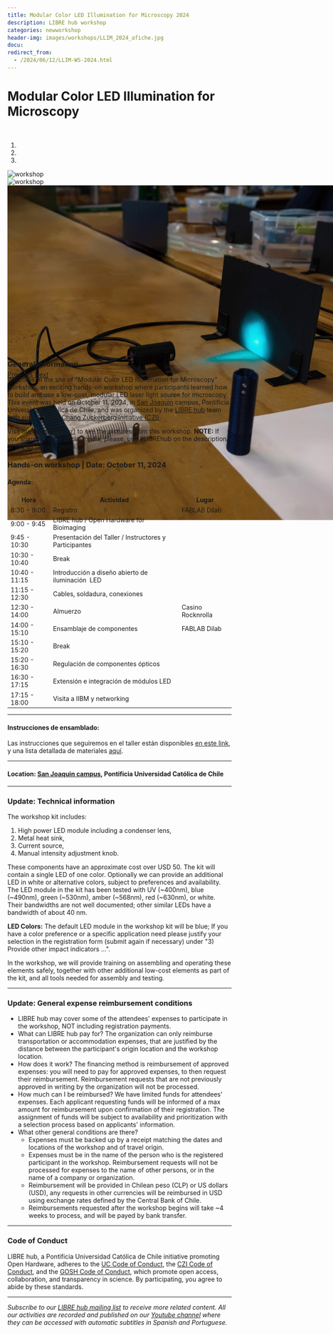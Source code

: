 ```yaml
---
title: Modular Color LED Illumination for Microscopy 2024
description: LIBRE hub workshop
categories: newworkshop
header-img: images/workshops/LLIM_2024_afiche.jpg
docu:
redirect_from:
  - /2024/06/12/LLIM-WS-2024.html
---
```


# Modular Color LED Illumination for Microscopy

<br>

<div id="myCarousel" class="carousel slide" data-ride="carousel" style="height:450px; width:750px;">
          <!-- Indicators -->
  <ol class="carousel-indicators">
    <li data-target="#myCarousel" data-slide-to="0" class="active"></li>
    <li data-target="#myCarousel" data-slide-to="1"></li>
    <li data-target="#myCarousel" data-slide-to="2"></li>
  </ol>

  <!-- Wrapper for slides -->
  <div class="carousel-inner" style="height:450px; width:750px;">
    
  <div class="item active">
    <a target="_blank"><img style="max-width:100%;" src="/images/workshops/Taller_LIM_2024.jpg" alt="workshop"></a>
  </div>
    
  <div class="item">
    <a target="_blank"><img style="max-width:100%;" src="/images/workshops/Taller_LIM_2024_1.jpg" alt="workshop"></a>
  </div>

  <div class="item">
    <a target="_blank"><img style="max-width:100%;" src="/images/workshops/Taller_LIM_2024_2.jpg" alt="workshop"></a>
  </div>   
  
  </div>

  <!-- Left and right controls -->
  <a class="left carousel-control" href="#myCarousel" data-slide="prev">
    <span class="glyphicon glyphicon-chevron-left"></span>
    <span class="sr-only">Previous</span>
  </a>
  <a class="right carousel-control" href="#myCarousel" data-slide="next">
    <span class="glyphicon glyphicon-chevron-right"></span>
    <span class="sr-only">Next</span>
  </a>

</div>

<br>

### General Information

Welcome to the site of "Modular Color LED Illumination for Microscopy" workshop, an exciting hands-on workshop where participants learned how to build and use a low-cost, modular LED laser light source for microscopy. This event was held on October 11, 2024, in [San Joaquin](https://www.uc.cl/universidad/nuestros-campus/san-joaquin/) campus, Pontificia Universidad Catolica de Chile, and was organized by the [LIBRE hub](https://librehub.github.io/people/) team with support from [Chang Zuckerberg Initiative (CZI)](https://chanzuckerberg.com/).

Visit our <a href="https://www.flickr.com/photos/197037882@N02/albums">gallery (Flickr)</a> to see the pictures from this workshop. **NOTE:** If you share them on social media, please, use #LIBREhub on the description or tag us on your posts.

### Hands-on workshop | Date: October 11, 2024
#### Agenda: 

| Hora         | Actividad                                                | Lugar             |
|--------------|----------------------------------------------------------|--------------------|
| 8:30 - 9:00  | Registro                                                 | FABLAB Dilab      |
| 9:00 - 9:45  | LIBRE hub / Open Hardware for Bioimaging                 |                    |
| 9:45 - 10:30 | Presentación del Taller / Instructores y Participantes |                    |
| 10:30 - 10:40| Break                                                   |                    |
| 10:40 - 11:15| Introducción a diseño abierto de iluminación  LED      |                    |
| 11:15 - 12:30| Cables, soldadura, conexiones                           |                    |
| 12:30 - 14:00| Almuerzo                                                | Casino Rocknrolla  |
| 14:00 - 15:10| Ensamblaje de componentes                               | FABLAB Dilab      |
| 15:10 - 15:20| Break                                                   |                    |
| 15:20 - 16:30| Regulación de componentes ópticos                        |                    |
| 16:30 - 17:15| Extensión e integración de módulos LED                  |                    |
| 17:15 - 18:00| Visita a IIBM y networking                             |                    |

---

#### Instrucciones de ensamblado: 

Las instrucciones que seguiremos en el taller están disponibles [en este link](https://librehub.github.io/LED_workshop/2024-10-11%20Instrucciones%20taller%20LED.pdf), y una lista detallada de materiales [aquí](https://librehub.github.io/LED_workshop/BOM.xlsx). 

---

#### Location: [San Joaquin campus](https://www.uc.cl/universidad/nuestros-campus/san-joaquin/), Pontificia Universidad Católica de Chile

<!--

We are thrilled to invite you to an exciting hands-on workshop where participants will learn how to build and use a low-cost, modular fiber-coupled laser light source for microscopy. Spaces are limited, and travel funds are limited, so we encourage you to reserve your spot soon. Please register using [this form](https://forms.gle/47WS9HtJJj3Si5is7).

We look forward to seeing you and embarking on this exciting journey together of open-source technologies!

<img align="center" src="/images/workshops/LLIM_2024_afiche.jpg" height=500>

-->

---

### Update: Technical information

The workshop kit includes:

1. High power LED module including a condenser lens,
1. Metal heat sink,
1. Current source,
1. Manual intensity adjustment knob. 

These components have an approximate cost over USD 50. The kit will contain a single LED of one color. Optionally we can provide an additional LED in white or alternative colors, subject to preferences and availability. The LED module in the kit has been tested with UV (~400nm), blue (~490nm), green (~530nm), amber (~568nm), red (~630nm), or white. Their bandwidths are not well documented; other similar LEDs have a bandwidth of about 40 nm.

**LED Colors:** The default LED module in the workshop kit will be blue; If you have a color preference or a specific application need please justify your selection in the registration form (submit again if necessary) under "3) Provide other impact indicators ...". 

In the workshop, we will provide training on assembling and operating these elements safely, together with other additional low-cost elements as part of the kit, and all tools needed for assembly and testing.

---

### Update: General expense reimbursement conditions

* LIBRE hub may cover some of the attendees' expenses to participate in the workshop, NOT including registration payments.
* What can LIBRE hub pay for? The organization can only reimburse transportation or accommodation expenses, that are justified by the distance between the participant's origin location and the workshop location. 
* How does it work? The financing method is reimbursement of approved expenses: you will need to pay for approved expenses, to then request their reimbursement. Reimbursement requests that are not previously approved in writing by the organization will not be processed.
* How much can I be reimbursed? We have limited funds for attendees' expenses. Each applicant requesting funds will be informed of a max amount for reimbursement upon confirmation of their registration. The assignment of funds will be subject to availability and prioritization with a selection process based on applicants' information.
* What other general conditions are there?
  * Expenses must be backed up by a receipt matching the dates and locations of the workshop and of travel origin.
  * Expenses must be in the name of the person who is the registered participant in the workshop. Reimbursement requests will not be processed for expenses to the name of other persons, or in the name of a company or organization.
  * Reimbursement will be provided in Chilean peso (CLP) or US dollars (USD), any requests in other currencies will be reimbursed in USD using exchange rates defined by the Central Bank of Chile.
  * Reimbursements requested after the workshop begins will take ~4 weeks to process, and will be payed by bank transfer.

---

### Code of Conduct

LIBRE hub, a Pontificia Universidad Católica de Chile initiative promoting Open Hardware, adheres to the [UC Code of Conduct](https://www.uc.cl/codigo-de-honor/), the [CZI Code of Conduct](https://chanzuckerberg.github.io/open-science/CODE_OF_CONDUCT.html), and the [GOSH Code of Conduct](https://openhardware.science/gosh-2017/gosh-code-of-conduct/), which promote open access, collaboration, and transparency in science. By participating, you agree to abide by these standards.

---

*Subscribe to our [LIBRE hub mailing list](https://mailchi.mp/2efa11be3d6b/libre_hub) to receive more related content. All our activities are recorded and published on our [Youtube channel](https://www.youtube.com/channel/UCKaffupDA8KKrDE0rd668Xw) where they can be accessed with automatic subtitles in Spanish and Portuguese.*
